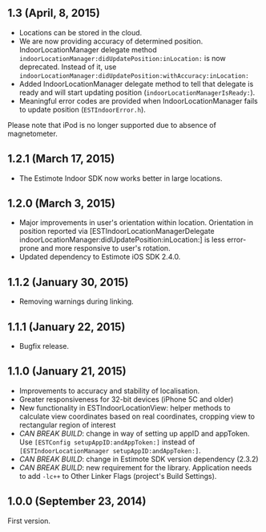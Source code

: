 ## 1.3 (April, 8, 2015)
 - Locations can be stored in the cloud.
 - We are now providing accuracy of determined position. IndoorLocationManager delegate method `indoorLocationManager:didUpdatePosition:inLocation:` is now deprecated. Instead of it, use `indoorLocationManager:didUpdatePosition:withAccuracy:inLocation:`
 - Added IndoorLocationManager delegate method to tell that delegate is ready and will start updating position (`indoorLocationManagerIsReady:`).
 - Meaningful error codes are provided when IndoorLocationManager fails to update position (`ESTIndoorError.h`).

Please note that iPod is no longer supported due to absence of magnetometer.

## 1.2.1 (March 17, 2015)
 - The Estimote Indoor SDK now works better in large locations.

## 1.2.0 (March 3, 2015)

 - Major improvements in user's orientation within location. Orientation in position reported via  [ESTIndoorLocationManagerDelegate indoorLocationManager:didUpdatePosition:inLocation:] is less error-prone and more responsive to user's rotation.
 - Updated dependency to Estimote iOS SDK 2.4.0.

## 1.1.2 (January 30, 2015)

 - Removing warnings during linking.

## 1.1.1 (January 22, 2015)

 - Bugfix release.

## 1.1.0 (January 21, 2015)

 - Improvements to accuracy and stability of localisation.
 - Greater responsiveness for 32-bit devices (iPhone 5C and older)
 - New functionality in ESTIndoorLocationView: helper methods to calculate view coordinates based on real coordinates, cropping view to rectangular region of interest
 - _CAN BREAK BUILD_: change in way of setting up appID and appToken. Use `[ESTConfig setupAppID:andAppToken:]` instead of `[ESTIndoorLocationManager setupAppID:andAppToken:]`. 
 - _CAN BREAK BUILD_: change in Estimote SDK version dependency (2.3.2)
 - _CAN BREAK BUILD_: new requirement for the library. Application needs to add `-lc++` to Other Linker Flags (project's Build Settings).

## 1.0.0 (September 23, 2014)

First version.
